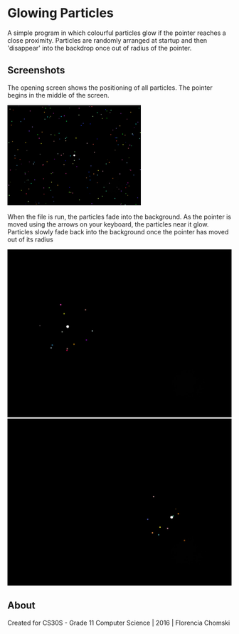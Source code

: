 # Glowing Particles
A simple program in which colourful particles glow if the pointer reaches a close proximity. Particles are randomly arranged at startup and then 'disappear' into the backdrop once out of radius of the pointer.

## Screenshots
The opening screen shows the positioning of all particles. The pointer begins in the middle of the screen.

<img src = https://github.com/fchomski/HighSchool-Projects/blob/master/Glowing%20Particles/screenshots/openingscreen.jpg width ="300"/>

When the file is run, the particles fade into the background. As the pointer is moved using the arrows on your keyboard, the particles near it glow. Particles slowly fade back into the background once the pointer has moved out of its radius

![motion1](https://github.com/fchomski/HighSchool-Projects/blob/master/Glowing%20Particles/screenshots/motion1.jpg)
![motion2](https://github.com/fchomski/HighSchool-Projects/blob/master/Glowing%20Particles/screenshots/motion2.jpg)

## About
Created for CS30S - Grade 11 Computer Science | 2016 | Florencia Chomski
